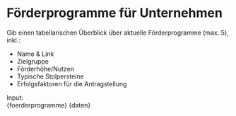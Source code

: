 # Förderprogramme für Unternehmen

Gib einen tabellarischen Überblick über aktuelle Förderprogramme (max. 5), inkl.:
- Name & Link
- Zielgruppe
- Förderhöhe/Nutzen
- Typische Stolpersteine
- Erfolgsfaktoren für die Antragstellung

Input:  
{foerderprogramme}
{daten}
